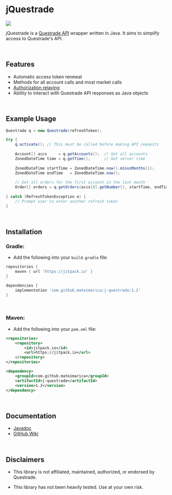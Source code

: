 # jQuestrade
[![](https://jitpack.io/v/mateimarica/j-questrade.svg)](https://jitpack.io/#mateimarica/j-questrade)

jQuestrade is a [Questrade API](https://www.questrade.com/api) wrapper written in Java. It aims to simplify access to Questrade's API.

<br>

## Features
* Automatic access token renewal
* Methods for all account calls and most market calls
* [Authorization relaying](https://github.com/mateimarica/j-questrade/wiki/Using-an-authorization-relay)
* Ability to interact with Questrade API responses as Java objects

<br>

## Example Usage

```java
Questrade q = new Questrade(refreshToken);

try {
	q.activate(); // This must be called before making API requests
	
	Account[] accs     = q.getAccounts();  // Get all accounts
	ZonedDateTime time = q.getTime();      // Get server time
	
	ZonedDateTime startTime = ZonedDateTime.now().minusMonths(1);
	ZonedDateTime endTime   = ZonedDateTime.now();
	
	// Get all orders for the first account in the last month
	Order[] orders = q.getOrders(accs[0].getNumber(), startTime, endTime);
	
} catch (RefreshTokenException e) { 
	// Prompt user to enter another refresh token
}
```

<br>

## Installation
### Gradle:
* Add the following into your `build.gradle` file:
```gradle
repositories {
	maven { url 'https://jitpack.io' }
}
```
```gradle
dependencies {
	implementation 'com.github.mateimarica:j-questrade:1.2'
}
```
<br>

### Maven:
* Add the following into your `pom.xml` file:
```xml
<repositories>
	<repository>
		<id>jitpack.io</id>
		<url>https://jitpack.io</url>
	</repository>
</repositories>
```
```xml
<dependency>
	<groupId>com.github.mateimarica</groupId>
	<artifactId>j-questrade</artifactId>
	<version>1.2</version>
</dependency>
```

<br>

## Documentation
* [Javadoc](https://javadoc.jitpack.io/com/github/mateimarica/j-questrade/latest/javadoc/)
* [GitHub Wiki](https://github.com/mateimarica/j-questrade/wiki)

<br>

## Disclaimers

* This library is not affiliated, maintained, authorized, or endorsed by Questrade.

* This library has not been heavily tested. Use at your own risk.
